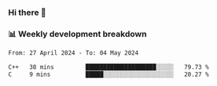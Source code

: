 ### Hi there 👋

### 📊 Weekly development breakdown
<!--START_SECTION:waka-->

```txt
From: 27 April 2024 - To: 04 May 2024

C++   38 mins         ████████████████████░░░░░   79.73 %
C     9 mins          █████░░░░░░░░░░░░░░░░░░░░   20.27 %
```

<!--END_SECTION:waka-->
